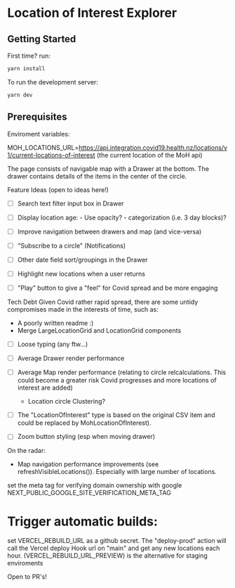 # Location of Interest Explorer


## Getting Started

First time? 
run:
```bash
yarn install
```

To run the development server:
```bash
yarn dev
```

## Prerequisites

Enviroment variables:

MOH_LOCATIONS_URL=https://api.integration.covid19.health.nz/locations/v1/current-locations-of-interest
(the current location of the MoH api)

The page consists of navigable map with a Drawer at the bottom.
The drawer contains details of the items in the center of the circle.

Feature Ideas (open to ideas here!)
- [ ] Search text filter input box in Drawer
- [ ] Display location age:
      - Use opacity?
      - categorization (i.e. 3 day blocks)?
- [ ] Improve navigation between drawers and map (and vice-versa)
- [ ] "Subscribe to a circle" (Notifications)
- [ ]  Other date field sort/groupings in the Drawer
- [ ]  Highlight new locations when a user returns
- [ ]  "Play" button to give a "feel" for Covid spread and be more engaging


Tech Debt
Given Covid rather rapid spread, there are some untidy compromises made in the interests of time, such as: 

- A poorly written readme :)
- Merge LargeLocationGrid and LocationGrid components

- [ ] Loose typing (any ftw...)
- [ ] Average Drawer render performance
- [ ] Average Map render performance
     (relating to circle relcalculations. This could become a greater risk Covid progresses and more locations of interest are added)
    - Location circle Clustering?
- [ ] The "LocationOfInterest" type is based on the original CSV item and could be replaced by MohLocationOfInterest). 
- [ ] Zoom button styling (esp when moving drawer)


On the radar:
- Map navigation performance improvements (see refreshVisibleLocations()). Especially with large number of locations.


set the meta tag for verifying domain ownership with google
NEXT_PUBLIC_GOOGLE_SITE_VERIFICATION_META_TAG 


# Trigger automatic builds:
set VERCEL_REBUILD_URL as a github secret. The "deploy-prod" action will call the Vercel deploy Hook url on "main" and get any new locations each hour.
(VERCEL_REBUILD_URL_PREVIEW) is the alternative for staging enviroments

Open to PR's!